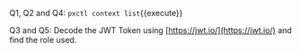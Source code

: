 Q1, Q2 and Q4:
`pxctl context list`{{execute}}


Q3 and Q5: Decode the JWT Token using [https://jwt.io/](https://jwt.io/) and find the role used.

 
